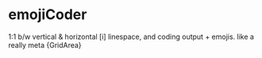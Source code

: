 # emojiCoder
1:1 b/w vertical &amp; horizontal [i] linespace, and coding output + emojis. like a really meta {GridArea}
